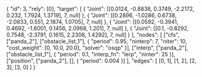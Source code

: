 {
    "id": 3,
    "rely": [0],
    "target": [
      { "Joint": [[0.0124, -0.8838, 0.3749, -2.2172, 0.232, 1.7924, 1.3719], 7, null] },
      { "Joint": [[0.2896, -1.0286, 0.6738, -2.0833, 0.551, 2.1874, 1.0705], 7, null] },
      { "Joint": [[0.0592, -0.3941, 0.4692, -1.6001, 0.1456, 2.0968, 1.201], 7, null] },
      { "Joint": [[0.1, -0.8292, 0.7548, -2.3791, 0.1615, 2.2308, 1.4292], 7, null] }
    ],
    "nodes": [
      ["cfs", ["panda_2"], ["obstacle_list_1"], { "period": 0.95, "ninterp": 7, "niter": 10, "cost_weight": [0, 10.0, 20.0], "solver": "osqp" }],
      ["interp", ["panda_2"], ["obstacle_list_1"], { "period": 0.1, "interp_fn": "lerp", "ninter": 25 }],
      ["position", ["panda_2"], [], { "period": 0.004 }]
    ],
    "edges": [
      [0, 1],
      [1, 2],
      [2, 3],
      [3, 0]
    ]
  }
